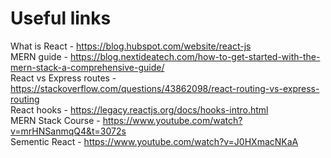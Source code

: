 # Useful links

What is React - https://blog.hubspot.com/website/react-js \
MERN guide - https://blog.nextideatech.com/how-to-get-started-with-the-mern-stack-a-comprehensive-guide/ \
React vs Express routes - https://stackoverflow.com/questions/43862098/react-routing-vs-express-routing \
React hooks - https://legacy.reactjs.org/docs/hooks-intro.html \
MERN Stack Course - https://www.youtube.com/watch?v=mrHNSanmqQ4&t=3072s \
Sementic React - https://www.youtube.com/watch?v=J0HXmacNKaA
